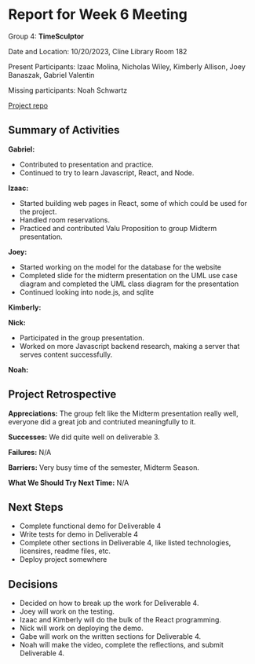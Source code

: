 # Report for Week 6 Meeting

Group 4: **TimeSculptor**

Date and Location: 10/20/2023, Cline Library Room 182

Present Participants: Izaac Molina, Nicholas Wiley, Kimberly Allison, Joey Banaszak, Gabriel Valentin

Missing participants: Noah Schwartz

[Project repo](https://github.com/nickw409/TimeSculptor)

## **Summary of Activities**

**Gabriel:**

- Contributed to presentation and practice.
- Continued to try to learn Javascript, React, and Node.

**Izaac:**

- Started building web pages in React, some of which could be used for the project.
- Handled room reservations.
- Practiced and contributed Valu Proposition to group Midterm presentation.

**Joey:**

- Started working on the model for the database for the website
- Completed slide for the midterm presentation on the UML use case diagram and completed the UML class diagram for the presentation
- Continued looking into node.js, and sqlite

**Kimberly:**

**Nick:**

- Participated in the group presentation.
- Worked on more Javascript backend research, making a server that serves content successfully.

**Noah:**

## **Project Retrospective**

**Appreciations:** The group felt like the Midterm presentation really well, everyone did a great job and contriuted meaningfully to it.

**Successes:** We did quite well on deliverable 3.

**Failures:** N/A

**Barriers:** Very busy time of the semester, Midterm Season.

**What We Should Try Next Time:** N/A

## **Next Steps**

- Complete functional demo for Deliverable 4
- Write tests for demo in Deliverable 4
- Complete other sections in Deliverable 4, like listed technologies, licensires, readme files, etc.
- Deploy project somewhere

## **Decisions**

- Decided on how to break up the work for Deliverable 4.
- Joey will work on the testing.
- Izaac and Kimberly will do the bulk of the React programming.
- Nick will work on deploying the demo.
- Gabe will work on the written sections for Deliverable 4.
- Noah will make the video, complete the reflections, and submit Deliverable 4.
